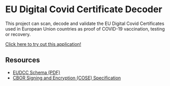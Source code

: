 # EU Digital Covid Certificate Decoder 

This project can scan, decode and validate the EU Digital Covid Certificates
used in European Union countries as proof of COVID-19 vaccination, testing or
recovery.

[Click here to try out this application!](https://miguelgrinberg.github.io/eudcc-decoder/)

## Resources

- [EUDCC Schema (PDF)](https://ec.europa.eu/health/sites/default/files/ehealth/docs/covid-certificate_json_specification_en.pdf)
- [CBOR Signing and Encryption (COSE) Specification](https://www.iana.org/assignments/cose/cose.xhtml)
